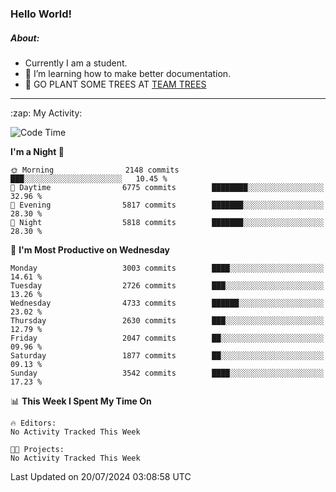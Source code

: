 ### Hello World!

##### About:
- Currently I am a student.
- 🌱 I’m learning how to make better documentation.
- 🌱 GO PLANT SOME TREES AT [TEAM TREES](https://teamtrees.org/)

---
  <summary>:zap: My Activity:</summary>
  
<!--START_SECTION:waka-->
![Code Time](http://img.shields.io/badge/Code%20Time-1%2C377%20hrs%2025%20mins-blue)

**I'm a Night 🦉** 

```text
🌞 Morning                2148 commits        ███░░░░░░░░░░░░░░░░░░░░░░   10.45 % 
🌆 Daytime                6775 commits        ████████░░░░░░░░░░░░░░░░░   32.96 % 
🌃 Evening                5817 commits        ███████░░░░░░░░░░░░░░░░░░   28.30 % 
🌙 Night                  5818 commits        ███████░░░░░░░░░░░░░░░░░░   28.30 % 
```
📅 **I'm Most Productive on Wednesday** 

```text
Monday                   3003 commits        ████░░░░░░░░░░░░░░░░░░░░░   14.61 % 
Tuesday                  2726 commits        ███░░░░░░░░░░░░░░░░░░░░░░   13.26 % 
Wednesday                4733 commits        ██████░░░░░░░░░░░░░░░░░░░   23.02 % 
Thursday                 2630 commits        ███░░░░░░░░░░░░░░░░░░░░░░   12.79 % 
Friday                   2047 commits        ██░░░░░░░░░░░░░░░░░░░░░░░   09.96 % 
Saturday                 1877 commits        ██░░░░░░░░░░░░░░░░░░░░░░░   09.13 % 
Sunday                   3542 commits        ████░░░░░░░░░░░░░░░░░░░░░   17.23 % 
```


📊 **This Week I Spent My Time On** 

```text
🔥 Editors: 
No Activity Tracked This Week

🐱‍💻 Projects: 
No Activity Tracked This Week
```


 Last Updated on 20/07/2024 03:08:58 UTC
<!--END_SECTION:waka-->
